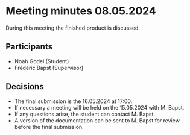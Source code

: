# Meeting minutes 08.05.2024

During this meeting the finished product is discussed.

## Participants

* Noah Godel (Student)
* Frédéric Bapst (Supervisor)

## Decisions

* The final submission is the 16.05.2024 at 17:00.
* If necessary a meeting will be held on the 15.05.2024 with M. Bapst.
* If any questions arise, the student can contact M. Bapst.
* A version of the documentation can be sent to M. Bapst for review before the final submission.
